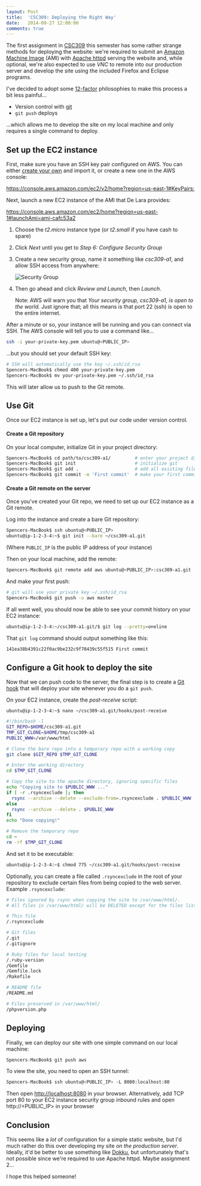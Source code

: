```yaml
---
layout: Post
title:  'CSC309: Deploying the Right Way'
date:   2014-09-27 12:00:00
comments: true
---
```


The first assignment in [CSC309][csc309] this semester has some rather strange methods for deploying the website:
we're required to submit an [Amazon Machine Image][ami] (AMI) with [Apache httpd][httpd] serving the website and,
while optional, we're also expected to use *VNC* to remote into our production server and develop the site using
the included Firefox and Eclipse programs.

I've decided to adopt some [12-factor][] philosophies to make this process a bit less painful...

- Version control with [git][]
- `git push` deploys

...which allows me to develop the site on my local machine and only requires a single command to deploy.

## Set up the EC2 instance

First, make sure you have an SSH key pair configured on AWS. You can either
[create your own](/posts/2014-01-19-public-key-authentication-on-cdf) and import it, or create a new one in the AWS console:

<https://console.aws.amazon.com/ec2/v2/home?region=us-east-1#KeyPairs:>

Next, launch a new EC2 instance of the AMI that De Lara provides:

<https://console.aws.amazon.com/ec2/home?region=us-east-1#launchAmi=ami-cafc53a2>

1. Choose the *t2.micro* instance type (or *t2.small* if you have cash to spare)
2. Click *Next* until you get to *Step 6: Configure Security Group*
3. Create a new security group, name it something like *csc309-a1*, and allow SSH access from anywhere:

    ![Security Group](~images/ec2-security-group.png)

4. Then go ahead and click *Review and Launch*, then *Launch*.

    Note: AWS will warn you that *Your security group, csc309-a1, is open to the world.*
    Just ignore that; all this means is that port 22 (ssh) is open to the entire internet.

After a minute or so, your instance will be running and you can connect via SSH.
The AWS console will tell you to use a command like...

```bash
ssh -i your-private-key.pem ubuntu@<PUBLIC_IP>
```

...but you should set your default SSH key:

```bash
# SSH will automatically use the key ~/.ssh/id_rsa
Spencers-MacBook$ chmod 400 your-private-key.pem
Spencers-MacBook$ mv your-private-key.pem ~/.ssh/id_rsa
```

This will later allow us to push to the Git remote.

## Use Git

Once our EC2 instance is set up, let's put our code under version control.

#### Create a Git repository

On your local computer, initialize Git in your project directory:

```bash
Spencers-MacBook$ cd path/to/csc309-a1/         # enter your project directory
Spencers-MacBook$ git init                      # initialize git
Spencers-MacBook$ git add .                     # add all existing files
Spencers-MacBook$ git commit -m 'First commit'  # make your first commit
```

#### Create a Git remote on the server

Once you've created your Git repo, we need to set up our EC2 instance as a Git remote.

Log into the instance and create a bare Git repository:

```bash
Spencers-MacBook$ ssh ubuntu@<PUBLIC_IP>
ubuntu@ip-1-2-3-4:~$ git init --bare ~/csc309-a1.git
```

(Where `PUBLIC_IP` is the public IP address of your instance)

Then on your local machine, add the remote:

```bash
Spencers-MacBook$ git remote add aws ubuntu@<PUBLIC_IP>:csc309-a1.git
```

And make your first push:

```bash
# git will use your private key ~/.ssh/id_rsa
Spencers-MacBook$ git push -u aws master
```

If all went well, you should now be able to see your commit history on your EC2 instance:

```bash
ubuntu@ip-1-2-3-4:~/csc309-a1.git/$ git log --pretty=oneline
```

That `git log` command should output something like this:

```bash
141ea38b4391c22f0ac9be232c9f70439c55f515 First commit
```

## Configure a Git hook to deploy the site

Now that we can push code to the server, the final step is to create a
[Git hook](http://git-scm.com/book/en/Customizing-Git-Git-Hooks) that will deploy your site
whenever you do a `git push`.

On your EC2 instance, create the *post-receive* script:

```
ubuntu@ip-1-2-3-4:~$ nano ~/csc309-a1.git/hooks/post-receive
```

```bash
#!/bin/bash -l
GIT_REPO=$HOME/csc309-a1.git
TMP_GIT_CLONE=$HOME/tmp/csc309-a1
PUBLIC_WWW=/var/www/html

# Clone the bare repo into a temporary repo with a working copy
git clone $GIT_REPO $TMP_GIT_CLONE

# Enter the working directory
cd $TMP_GIT_CLONE

# Copy the site to the apache directory, ignoring specific files
echo "Copying site to $PUBLIC_WWW ..."
if [ -r .rsyncexclude ]; then
  rsync --archive --delete --exclude-from=.rsyncexclude . $PUBLIC_WWW
else
  rsync --archive --delete . $PUBLIC_WWW
fi
echo "Done copying!"

# Remove the temporary repo
cd ~
rm -rf $TMP_GIT_CLONE
```

And set it to be executable:

```bash
ubuntu@ip-1-2-3-4:~$ chmod 775 ~/csc309-a1.git/hooks/post-receive
```

Optionally, you can create a file called `.rsyncexclude` in the root of your repository to exclude certain files
from being copied to the web server. Example `.rsyncexclude`:

```bash
# Files ignored by rsync when copying the site to /var/www/html/.
# All files in /var/www/html/ will be DELETED except for the files listed below.

# This file
/.rsyncexclude

# Git files
/.git
/.gitignore

# Ruby files for local testing
/.ruby-version
/Gemfile
/Gemfile.lock
/Rakefile

# README file
/README.md

# Files preserved in /var/www/html/
/phpversion.php
```

## Deploying

Finally, we can deploy our site with one simple command on our local machine:

```bash
Spencers-MacBook$ git push aws
```

To view the site, you need to open an SSH tunnel:

```bash
Spencers-MacBook$ ssh ubuntu@<PUBLIC_IP> -L 8080:localhost:80
```

Then open <http://localhost:8080> in your browser. Alternatively, add TCP port 80 to your EC2 instance
security group inbound rules and open http://\<PUBLIC_IP\> in your browser

## Conclusion

This seems like a *lot* of configuration for a simple static website, but I'd much rather do this over
developing my site *on the production server*. Ideally, it'd be better to use something like [Dokku][dokku],
but unfortunately that's not possible since we're required to use Apache httpd. Maybe assignment 2...

I hope this helped someone!

[csc309]:    http://cssu.cdf.toronto.edu/w/index.php/CSC309
[ami]:       http://en.wikipedia.org/wiki/Amazon_Machine_Image
[httpd]:     http://httpd.apache.org/
[12-factor]: http://12factor.net/
[git]:       http://git-scm.com/
[dokku]:     https://github.com/progrium/dokku
